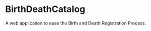 BirthDeathCatalog
=================

A web application to ease the Birth and Death Registration Process.
